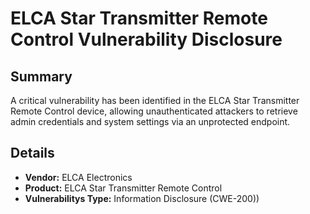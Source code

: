 # ELCA Star Transmitter Remote Control Vulnerability Disclosure

## Summary

A critical vulnerability has been identified in the ELCA Star Transmitter Remote Control device, allowing unauthenticated attackers to retrieve admin credentials and system settings via an unprotected endpoint.

## Details

- **Vendor:** ELCA Electronics
- **Product:** ELCA Star Transmitter Remote Control
- **Vulnerabilitys Type:** Information Disclosure  (CWE-200))
